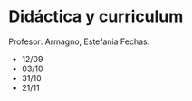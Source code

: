 # Didáctica y curriculum

Profesor: Armagno, Estefania 
Fechas:     
*   12/09 
*   03/10 
*   31/10 
*   21/11

